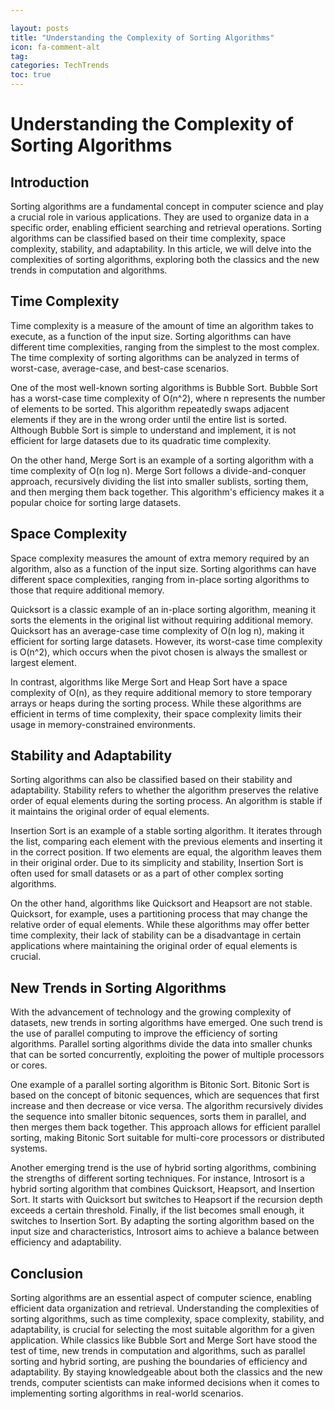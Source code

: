 ```yaml
---

layout: posts
title: "Understanding the Complexity of Sorting Algorithms"
icon: fa-comment-alt
tag:      
categories: TechTrends
toc: true
---
```




# Understanding the Complexity of Sorting Algorithms

## Introduction
Sorting algorithms are a fundamental concept in computer science and play a crucial role in various applications. They are used to organize data in a specific order, enabling efficient searching and retrieval operations. Sorting algorithms can be classified based on their time complexity, space complexity, stability, and adaptability. In this article, we will delve into the complexities of sorting algorithms, exploring both the classics and the new trends in computation and algorithms.

## Time Complexity
Time complexity is a measure of the amount of time an algorithm takes to execute, as a function of the input size. Sorting algorithms can have different time complexities, ranging from the simplest to the most complex. The time complexity of sorting algorithms can be analyzed in terms of worst-case, average-case, and best-case scenarios.

One of the most well-known sorting algorithms is Bubble Sort. Bubble Sort has a worst-case time complexity of O(n^2), where n represents the number of elements to be sorted. This algorithm repeatedly swaps adjacent elements if they are in the wrong order until the entire list is sorted. Although Bubble Sort is simple to understand and implement, it is not efficient for large datasets due to its quadratic time complexity.

On the other hand, Merge Sort is an example of a sorting algorithm with a time complexity of O(n log n). Merge Sort follows a divide-and-conquer approach, recursively dividing the list into smaller sublists, sorting them, and then merging them back together. This algorithm's efficiency makes it a popular choice for sorting large datasets.

## Space Complexity
Space complexity measures the amount of extra memory required by an algorithm, also as a function of the input size. Sorting algorithms can have different space complexities, ranging from in-place sorting algorithms to those that require additional memory.

Quicksort is a classic example of an in-place sorting algorithm, meaning it sorts the elements in the original list without requiring additional memory. Quicksort has an average-case time complexity of O(n log n), making it efficient for sorting large datasets. However, its worst-case time complexity is O(n^2), which occurs when the pivot chosen is always the smallest or largest element.

In contrast, algorithms like Merge Sort and Heap Sort have a space complexity of O(n), as they require additional memory to store temporary arrays or heaps during the sorting process. While these algorithms are efficient in terms of time complexity, their space complexity limits their usage in memory-constrained environments.

## Stability and Adaptability
Sorting algorithms can also be classified based on their stability and adaptability. Stability refers to whether the algorithm preserves the relative order of equal elements during the sorting process. An algorithm is stable if it maintains the original order of equal elements.

Insertion Sort is an example of a stable sorting algorithm. It iterates through the list, comparing each element with the previous elements and inserting it in the correct position. If two elements are equal, the algorithm leaves them in their original order. Due to its simplicity and stability, Insertion Sort is often used for small datasets or as a part of other complex sorting algorithms.

On the other hand, algorithms like Quicksort and Heapsort are not stable. Quicksort, for example, uses a partitioning process that may change the relative order of equal elements. While these algorithms may offer better time complexity, their lack of stability can be a disadvantage in certain applications where maintaining the original order of equal elements is crucial.

## New Trends in Sorting Algorithms
With the advancement of technology and the growing complexity of datasets, new trends in sorting algorithms have emerged. One such trend is the use of parallel computing to improve the efficiency of sorting algorithms. Parallel sorting algorithms divide the data into smaller chunks that can be sorted concurrently, exploiting the power of multiple processors or cores.

One example of a parallel sorting algorithm is Bitonic Sort. Bitonic Sort is based on the concept of bitonic sequences, which are sequences that first increase and then decrease or vice versa. The algorithm recursively divides the sequence into smaller bitonic sequences, sorts them in parallel, and then merges them back together. This approach allows for efficient parallel sorting, making Bitonic Sort suitable for multi-core processors or distributed systems.

Another emerging trend is the use of hybrid sorting algorithms, combining the strengths of different sorting techniques. For instance, Introsort is a hybrid sorting algorithm that combines Quicksort, Heapsort, and Insertion Sort. It starts with Quicksort but switches to Heapsort if the recursion depth exceeds a certain threshold. Finally, if the list becomes small enough, it switches to Insertion Sort. By adapting the sorting algorithm based on the input size and characteristics, Introsort aims to achieve a balance between efficiency and adaptability.

## Conclusion
Sorting algorithms are an essential aspect of computer science, enabling efficient data organization and retrieval. Understanding the complexities of sorting algorithms, such as time complexity, space complexity, stability, and adaptability, is crucial for selecting the most suitable algorithm for a given application. While classics like Bubble Sort and Merge Sort have stood the test of time, new trends in computation and algorithms, such as parallel sorting and hybrid sorting, are pushing the boundaries of efficiency and adaptability. By staying knowledgeable about both the classics and the new trends, computer scientists can make informed decisions when it comes to implementing sorting algorithms in real-world scenarios.